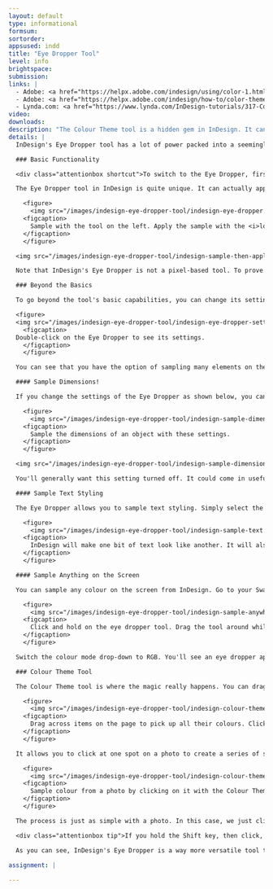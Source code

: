 ```yaml
---
layout: default
type: informational
formsum:
sortorder:
appsused: indd
title: "Eye Dropper Tool"
level: info
brightspace:
submission:
links: |
  - Adobe: <a href="https://helpx.adobe.com/indesign/using/color-1.html" class="" target="_blank" title="InDesign: Apply Colour">Apply Colour in InDesign</a>
  - Adobe: <a href="https://helpx.adobe.com/indesign/how-to/color-theme-tool.html" class="" target="_blank">Colour Theme Tool</a>
  - Lynda.com: <a href="https://www.lynda.com/InDesign-tutorials/317-Color-fills-Eye-Dropper/85324/670543-4.html?srchtrk=index%3a1%0alinktypeid%3a2%0aq%3aindesign+colour+theme+tool%0apage%3a1%0as%3arelevance%0asa%3atrue%0aproducttypeid%3a2" class="" target="_blank">Eye Dropper</a> 
video: 
downloads: 
description: "The Colour Theme tool is a hidden gem in InDesign. It can sample colour and even apply colour. It can magically pull a whole colour theme from a photo for you to use in your designs. Let's try it out!"
details: |
  InDesign's Eye Dropper tool has a lot of power packed into a seemingly straightforward tool.

  ### Basic Functionality

  <div class="attentionbox shortcut">To switch to the Eye Dropper, first hit Escape to ensure your cursor is not in a text frame. Now it's safe to hit the i key.</div>

  The Eye Dropper tool in InDesign is quite unique. It can actually apply colour. Use it to click on a colour. You'll notice that the tool icon flips over. That's the *loaded eye dropper*. It drops the colour into the new shape.

    <figure>
      <img src="/images/indesign-eye-dropper-tool/indesign-eye-dropper.jpg" class="size75" alt="InDesign Eye Dropper Tool">
    <figcaption>
      Sample with the tool on the left. Apply the sample with the <i>loaded eye dropper</i> on the right.
    </figcaption>
    </figure>

  <img src="/images/indesign-eye-dropper-tool/indesign-sample-then-apply.gif" class="size100 borderdarkgrey1" alt="Sample then apply colours">

  Note that InDesign's Eye Dropper is not a pixel-based tool. To prove it, sample a gradient. It will not sample the spot where you clicked, like Photoshop would do. It works like Illustrator does. It will sample the whole gradient.

  ### Beyond the Basics

  To go beyond the tool's basic capabilities, you can change its settings. Double-click on the Eye Dropper to open its settings dialogue. You can see that it can sample much more than just colours.

  <figure>
  <img src="/images/indesign-eye-dropper-tool/indesign-eye-dropper-settings.jpg" class="size75" alt="InDesign Eye Dropper Tool Settings">    
    <figcaption>
  Double-click on the Eye Dropper to see its settings.
    </figcaption>
    </figure>

  You can see that you have the option of sampling many elements on the page. The default settings are good for most users most of the time.

  #### Sample Dimensions!

  If you change the settings of the Eye Dropper as shown below, you can sample the size of objects on the page.

    <figure>
      <img src="/images/indesign-eye-dropper-tool/indesign-sample-dimensions.jpg" class="size75" alt="InDesign sample dimensions">
    <figcaption>
      Sample the dimensions of an object with these settings.
    </figcaption>
    </figure>

  <img src="/images/indesign-eye-dropper-tool/indesign-sample-dimensions.gif" class="size100 borderdarkgrey1" alt="Sample the size of objects with the eye dropper">

  You'll generally want this setting turned off. It could come in useful in very specific cases.

  #### Sample Text Styling

  The Eye Dropper allows you to sample text styling. Simply select the text you want to affect, then click on the text you want it to look like. It will even pick up its style sheets.

    <figure>
      <img src="/images/indesign-eye-dropper-tool/indesign-sample-text.jpg" class="size100" alt="indesign sample text">
    <figcaption>
      InDesign will make one bit of text look like another. It will also apply the original's style sheet.
    </figcaption>
    </figure>

  #### Sample Anything on the Screen

  You can sample any colour on the screen from InDesign. Go to your Swatches panel. Option-click on the New Swatch button.

    <figure>
      <img src="/images/indesign-eye-dropper-tool/indesign-sample-anywhere.jpg" class="size75" alt="Sample any colour on your screen.">
    <figcaption>
      Click and hold on the eye dropper tool. Drag the tool around while holding down your mouse. You can sample any colour on your screen -- even outside InDesign!
    </figcaption>
    </figure>

  Switch the colour mode drop-down to RGB. You'll see an eye dropper appear at the bottom of the dialogue. Click and hold on it and drag around the screen.

  ### Colour Theme Tool

  The Colour Theme tool is where the magic really happens. You can drag across multiple items on the page to quickly pick up their colours.

    <figure>
      <img src="/images/indesign-eye-dropper-tool/indesign-colour-theme-shapes.gif" class="size100 borderdarkgrey1" alt="Colour theme tool">
    <figcaption>
      Drag across items on the page to pick up all their colours. Click to add them to the Swatches panel.
    </figcaption>
    </figure>

  It allows you to click at one spot on a photo to create a series of swatches based on the colours in that photo. Note how they appear in the theme panel as soon as we drag. All you need to do is click to add them to your Swatches panel.

    <figure>
      <img src="/images/indesign-eye-dropper-tool/indesign-colour-theme-photo.gif" class="size75 borderdarkgrey1" alt="Sample colours from a photo in InDesign.">
    <figcaption>
      Sample colour from a photo by clicking on it with the Colour Theme tool.
    </figcaption>
    </figure>

  The process is just as simple with a photo. In this case, we just click on the photo. You have the option to choose a different theme in the drop-down menu.

  <div class="attentionbox tip">If you hold the Shift key, then click, you can set the base colour for the them. Give it a go!</div>

  As you can see, InDesign's Eye Dropper is a way more versatile tool than is immediately apparent. Now you know how to use this tool to its full potential. 

assignment: |
  
---
```

